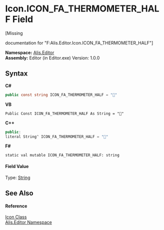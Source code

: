 # Icon.ICON_FA_THERMOMETER_HALF Field
 

\[Missing <summary> documentation for "F:Alis.Editor.Icon.ICON_FA_THERMOMETER_HALF"\]

**Namespace:**&nbsp;<a href="b150ade4-39de-a232-5f06-d3cdc1b2c538">Alis.Editor</a><br />**Assembly:**&nbsp;Editor (in Editor.exe) Version: 1.0.0

## Syntax

**C#**<br />
``` C#
public const string ICON_FA_THERMOMETER_HALF = ""
```

**VB**<br />
``` VB
Public Const ICON_FA_THERMOMETER_HALF As String = ""
```

**C++**<br />
``` C++
public:
literal String^ ICON_FA_THERMOMETER_HALF = ""
```

**F#**<br />
``` F#
static val mutable ICON_FA_THERMOMETER_HALF: string
```


#### Field Value
Type: <a href="https://docs.microsoft.com/dotnet/api/system.string" target="_blank">String</a>

## See Also


#### Reference
<a href="cc0f883c-67f8-f772-c6d7-a60b129f22a7">Icon Class</a><br /><a href="b150ade4-39de-a232-5f06-d3cdc1b2c538">Alis.Editor Namespace</a><br />
